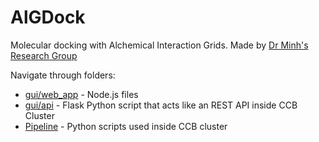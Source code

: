 # AlGDock

Molecular docking with Alchemical Interaction Grids. Made by [Dr Minh's Research Group](http://mypages.iit.edu/~dminh/Computational_Chemical_Biology/Welcome.html)

Navigate through folders:
  - [gui/web_app](https://github.com/luizcieslak/AlGDock/tree/master/gui/web_app/AlGDock) - Node.js files
  - [gui/api](https://github.com/luizcieslak/AlGDock/tree/master/gui/api) - Flask Python script that acts like an REST API inside CCB Cluster
  - [Pipeline](https://github.com/luizcieslak/AlGDock/tree/master/Pipeline) - Python scripts used inside CCB cluster
